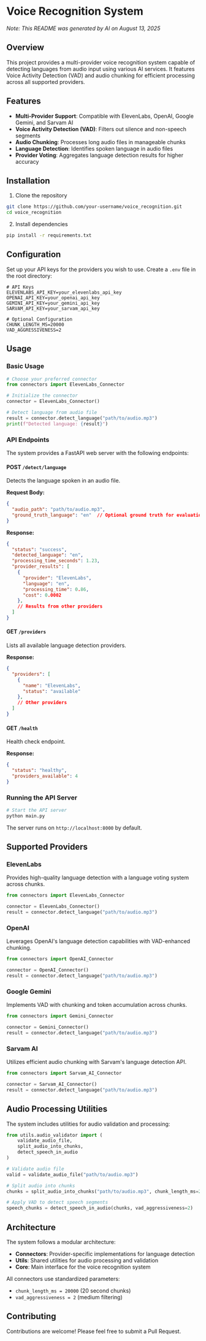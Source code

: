 # Voice Recognition System

*Note: This README was generated by AI on August 13, 2025*

## Overview

This project provides a multi-provider voice recognition system capable of detecting languages from audio input using various AI services. It features Voice Activity Detection (VAD) and audio chunking for efficient processing across all supported providers.

## Features

- **Multi-Provider Support**: Compatible with ElevenLabs, OpenAI, Google Gemini, and Sarvam AI
- **Voice Activity Detection (VAD)**: Filters out silence and non-speech segments
- **Audio Chunking**: Processes long audio files in manageable chunks
- **Language Detection**: Identifies spoken language in audio files
- **Provider Voting**: Aggregates language detection results for higher accuracy

## Installation

1. Clone the repository

```bash
git clone https://github.com/your-username/voice_recognition.git
cd voice_recognition
```

2. Install dependencies

```bash
pip install -r requirements.txt
```

## Configuration

Set up your API keys for the providers you wish to use. Create a `.env` file in the root directory:

```
# API Keys
ELEVENLABS_API_KEY=your_elevenlabs_api_key
OPENAI_API_KEY=your_openai_api_key
GEMINI_API_KEY=your_gemini_api_key
SARVAM_API_KEY=your_sarvam_api_key

# Optional Configuration
CHUNK_LENGTH_MS=20000
VAD_AGGRESSIVENESS=2
```

## Usage

### Basic Usage

```python
# Choose your preferred connector
from connectors import ElevenLabs_Connector

# Initialize the connector
connector = ElevenLabs_Connector()

# Detect language from audio file
result = connector.detect_language("path/to/audio.mp3")
print(f"Detected language: {result}")
```

### API Endpoints

The system provides a FastAPI web server with the following endpoints:

#### POST `/detect/language`

Detects the language spoken in an audio file.

**Request Body:**
```json
{
  "audio_path": "path/to/audio.mp3",
  "ground_truth_language": "en"  // Optional ground truth for evaluation
}
```

**Response:**
```json
{
  "status": "success",
  "detected_language": "en",
  "processing_time_seconds": 1.23,
  "provider_results": [
    {
      "provider": "ElevenLabs",
      "language": "en",
      "processing_time": 0.86,
      "cost": 0.0002
    },
    // Results from other providers
  ]
}
```

#### GET `/providers`

Lists all available language detection providers.

**Response:**
```json
{
  "providers": [
    {
      "name": "ElevenLabs",
      "status": "available"
    },
    // Other providers
  ]
}
```

#### GET `/health`

Health check endpoint.

**Response:**
```json
{
  "status": "healthy",
  "providers_available": 4
}
```

### Running the API Server

```bash
# Start the API server
python main.py
```

The server runs on `http://localhost:8000` by default.

## Supported Providers

### ElevenLabs

Provides high-quality language detection with a language voting system across chunks.

```python
from connectors import ElevenLabs_Connector

connector = ElevenLabs_Connector()
result = connector.detect_language("path/to/audio.mp3")
```

### OpenAI

Leverages OpenAI's language detection capabilities with VAD-enhanced chunking.

```python
from connectors import OpenAI_Connector

connector = OpenAI_Connector()
result = connector.detect_language("path/to/audio.mp3")
```

### Google Gemini

Implements VAD with chunking and token accumulation across chunks.

```python
from connectors import Gemini_Connector

connector = Gemini_Connector()
result = connector.detect_language("path/to/audio.mp3")
```

### Sarvam AI

Utilizes efficient audio chunking with Sarvam's language detection API.

```python
from connectors import Sarvam_AI_Connector

connector = Sarvam_AI_Connector()
result = connector.detect_language("path/to/audio.mp3")
```

## Audio Processing Utilities

The system includes utilities for audio validation and processing:

```python
from utils.audio_validator import (
    validate_audio_file,
    split_audio_into_chunks,
    detect_speech_in_audio
)

# Validate audio file
valid = validate_audio_file("path/to/audio.mp3")

# Split audio into chunks
chunks = split_audio_into_chunks("path/to/audio.mp3", chunk_length_ms=20000)

# Apply VAD to detect speech segments
speech_chunks = detect_speech_in_audio(chunks, vad_aggressiveness=2)
```

## Architecture

The system follows a modular architecture:

- **Connectors**: Provider-specific implementations for language detection
- **Utils**: Shared utilities for audio processing and validation
- **Core**: Main interface for the voice recognition system

All connectors use standardized parameters:
- `chunk_length_ms = 20000` (20 second chunks)
- `vad_aggressiveness = 2` (medium filtering)

## Contributing

Contributions are welcome! Please feel free to submit a Pull Request.
